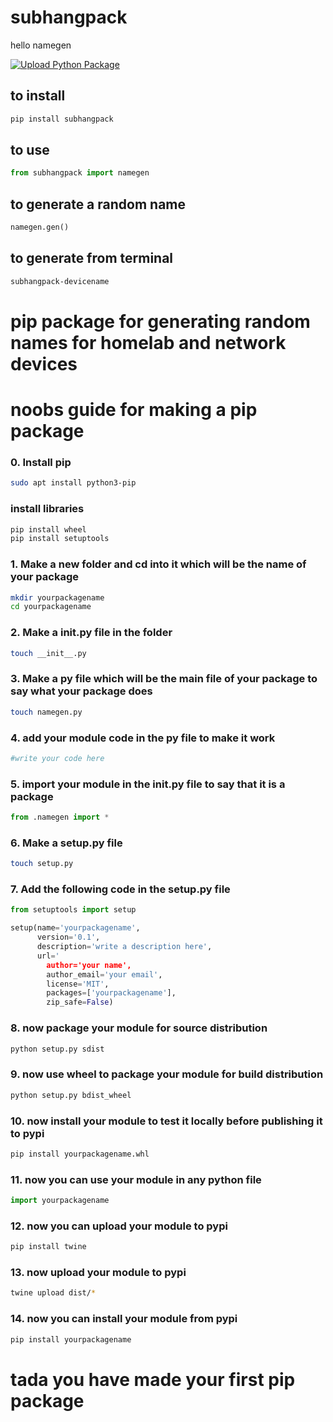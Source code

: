 # subhangpack
hello
namegen

[![Upload Python Package](https://github.com/Subhangmokkarala/subhangpack/actions/workflows/python-publish.yml/badge.svg)](https://github.com/Subhangmokkarala/subhangpack/actions/workflows/python-publish.yml)

## to install
```bash
pip install subhangpack
```
## to use
```python
from subhangpack import namegen
```
## to generate a random name
```python
namegen.gen()
```
## to generate from terminal
```bash
subhangpack-devicename
```

# pip package for generating random names for homelab and network devices

# noobs guide for making a pip package

### 0. Install pip
```bash
sudo apt install python3-pip
```
### install libraries
```bash 
pip install wheel
pip install setuptools
```
### 1. Make a new folder and cd into it which will be the name of your package
```bash
mkdir yourpackagename
cd yourpackagename
```
### 2. Make a init.py file in the folder 
```bash
touch __init__.py
```
### 3. Make a py file which will be the main file of your package to say what your package does
```bash
touch namegen.py
```
### 4. add your module code in the py file to make it work
```python   
#write your code here
```
### 5. import your module in the init.py file to say that it is a package 
```python
from .namegen import *
```
### 6. Make a setup.py file
```bash
touch setup.py
```
### 7. Add the following code in the setup.py file
```python
from setuptools import setup

setup(name='yourpackagename',
      version='0.1',
      description='write a description here',
      url='
        author='your name',
        author_email='your email',
        license='MIT',
        packages=['yourpackagename'],
        zip_safe=False)
```
### 8. now package your module for source distribution
```bash
python setup.py sdist
```
### 9. now use wheel to package your module for build distribution
```bash
python setup.py bdist_wheel
```
### 10. now install your module to test it locally before publishing it to pypi
```bash
pip install yourpackagename.whl
```
### 11. now you can use your module in any python file
```python
import yourpackagename
```
### 12. now you can upload your module to pypi
```bash
pip install twine
```
### 13. now upload your module to pypi
```bash
twine upload dist/*
```
### 14. now you can install your module from pypi
```bash
pip install yourpackagename
```

# tada you have made your first pip package

